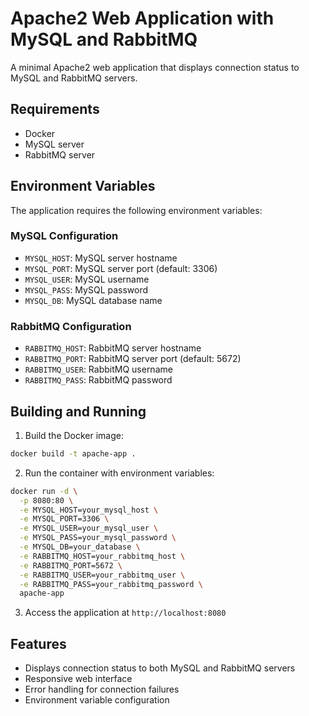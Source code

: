 # Apache2 Web Application with MySQL and RabbitMQ

A minimal Apache2 web application that displays connection status to MySQL and RabbitMQ servers.

## Requirements

- Docker
- MySQL server
- RabbitMQ server

## Environment Variables

The application requires the following environment variables:

### MySQL Configuration
- `MYSQL_HOST`: MySQL server hostname
- `MYSQL_PORT`: MySQL server port (default: 3306)
- `MYSQL_USER`: MySQL username
- `MYSQL_PASS`: MySQL password
- `MYSQL_DB`: MySQL database name

### RabbitMQ Configuration
- `RABBITMQ_HOST`: RabbitMQ server hostname
- `RABBITMQ_PORT`: RabbitMQ server port (default: 5672)
- `RABBITMQ_USER`: RabbitMQ username
- `RABBITMQ_PASS`: RabbitMQ password

## Building and Running

1. Build the Docker image:
```bash
docker build -t apache-app .
```

2. Run the container with environment variables:
```bash
docker run -d \
  -p 8080:80 \
  -e MYSQL_HOST=your_mysql_host \
  -e MYSQL_PORT=3306 \
  -e MYSQL_USER=your_mysql_user \
  -e MYSQL_PASS=your_mysql_password \
  -e MYSQL_DB=your_database \
  -e RABBITMQ_HOST=your_rabbitmq_host \
  -e RABBITMQ_PORT=5672 \
  -e RABBITMQ_USER=your_rabbitmq_user \
  -e RABBITMQ_PASS=your_rabbitmq_password \
  apache-app
```

3. Access the application at `http://localhost:8080`

## Features

- Displays connection status to both MySQL and RabbitMQ servers
- Responsive web interface
- Error handling for connection failures
- Environment variable configuration 
